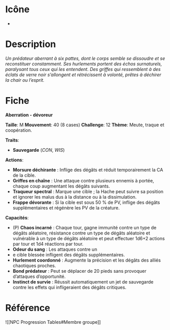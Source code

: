 
# Icône
-

# Description
*Un prédateur aberrant à six pattes, dont le corps semble se dissoudre et se reconstituer constamment. Ses hurlements portent des échos surnaturels, paralysant tous ceux qui les entendent. Des griffes qui ressemblent à des éclats de verre noir s’allongent et rétrécissent à volonté, prêtes à déchirer la chair ou l’esprit.*

# Fiche
**Aberration - dévoreur**

**Taille**: M
**Mouvement**: 40 (8 cases)
**Challenge**: 12
**Thème**: Meute, traque et coopération.

**Traits**:
- **Sauvegarde** (*CON*, *WIS*)

**Actions**:
- **Morsure déchirante** : Inflige des dégâts et réduit temporairement la CA de la cible.
- **Griffes en chaîne** : Une attaque contre plusieurs ennemis à portée, chaque coup augmentant les dégâts suivants.
- **Traqueur spectral** : Marque une cible ; la Hache peut suivre sa position et ignorer les malus dus à la distance ou à la dissimulation.
- **Frappe dévorante** : Si la cible est sous 50 % de PV, inflige des dégâts supplémentaires et régénère les PV de la créature.

**Capacités**:
- (P) **Chaos incarné** : Chaque tour, gagne immunité contre un type de dégâts aléatoire, résistance contre un type de dégâts aléatoire et vulnérable à un type de dégâts aléatoire et peut effectuer 1d6+2 actions par tour et 1d4 réactions par tour.
- **Odeur du sang** : Les attaques contre un
- e cible blessée infligent des dégâts supplémentaires.
- **Hurlement coordonné** : Augmente la précision et les dégâts des alliés chaotiques proches.
- **Bond prédateur** : Peut se déplacer de 20 pieds sans provoquer d’attaques d’opportunité.
- **Instinct de survie** : Réussit automatiquement un jet de sauvegarde contre les effets qui infligeraient des dégâts critiques.

# Référence
![[NPC Progression Tables#Membre groupe]]
